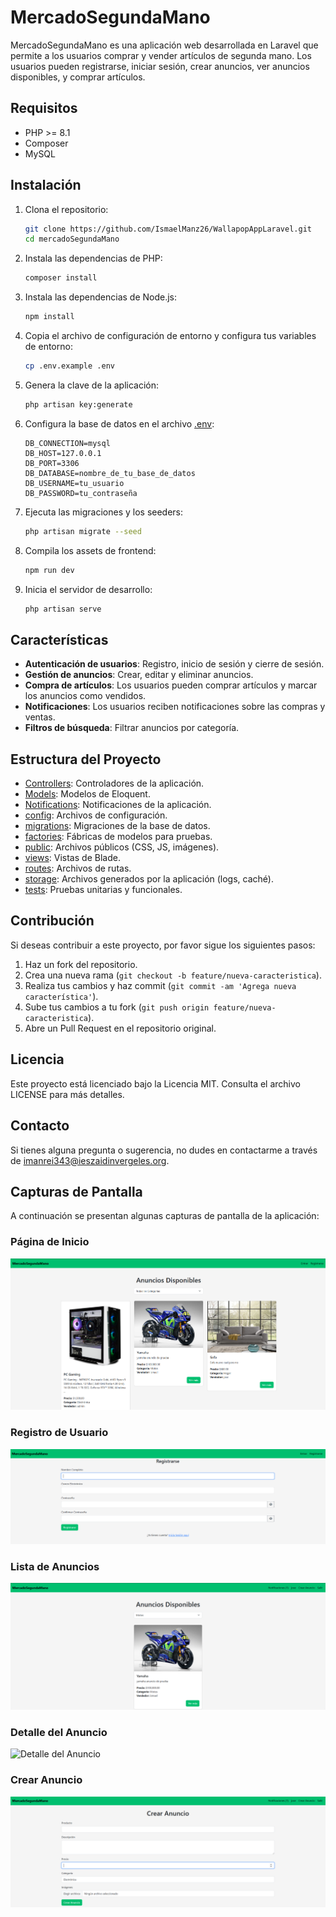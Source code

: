 # MercadoSegundaMano

MercadoSegundaMano es una aplicación web desarrollada en Laravel que permite a los usuarios comprar y vender artículos de segunda mano. Los usuarios pueden registrarse, iniciar sesión, crear anuncios, ver anuncios disponibles, y comprar artículos.

## Requisitos

- PHP >= 8.1
- Composer
- MySQL

## Instalación

1. Clona el repositorio:

    ```sh
    git clone https://github.com/IsmaelManz26/WallapopAppLaravel.git
    cd mercadoSegundaMano
    ```

2. Instala las dependencias de PHP:

    ```sh
    composer install
    ```

3. Instala las dependencias de Node.js:

    ```sh
    npm install
    ```

4. Copia el archivo de configuración de entorno y configura tus variables de entorno:

    ```sh
    cp .env.example .env
    ```

5. Genera la clave de la aplicación:

    ```sh
    php artisan key:generate
    ```

6. Configura la base de datos en el archivo [.env](http://_vscodecontentref_/1):

    ```env
    DB_CONNECTION=mysql
    DB_HOST=127.0.0.1
    DB_PORT=3306
    DB_DATABASE=nombre_de_tu_base_de_datos
    DB_USERNAME=tu_usuario
    DB_PASSWORD=tu_contraseña
    ```

7. Ejecuta las migraciones y los seeders:

    ```sh
    php artisan migrate --seed
    ```

8. Compila los assets de frontend:

    ```sh
    npm run dev
    ```

9. Inicia el servidor de desarrollo:

    ```sh
    php artisan serve
    ```

## Características

- **Autenticación de usuarios**: Registro, inicio de sesión y cierre de sesión.
- **Gestión de anuncios**: Crear, editar y eliminar anuncios.
- **Compra de artículos**: Los usuarios pueden comprar artículos y marcar los anuncios como vendidos.
- **Notificaciones**: Los usuarios reciben notificaciones sobre las compras y ventas.
- **Filtros de búsqueda**: Filtrar anuncios por categoría.

## Estructura del Proyecto

- [Controllers](http://_vscodecontentref_/2): Controladores de la aplicación.
- [Models](http://_vscodecontentref_/3): Modelos de Eloquent.
- [Notifications](http://_vscodecontentref_/4): Notificaciones de la aplicación.
- [config](http://_vscodecontentref_/5): Archivos de configuración.
- [migrations](http://_vscodecontentref_/6): Migraciones de la base de datos.
- [factories](http://_vscodecontentref_/7): Fábricas de modelos para pruebas.
- [public](http://_vscodecontentref_/8): Archivos públicos (CSS, JS, imágenes).
- [views](http://_vscodecontentref_/9): Vistas de Blade.
- [routes](http://_vscodecontentref_/10): Archivos de rutas.
- [storage](http://_vscodecontentref_/11): Archivos generados por la aplicación (logs, caché).
- [tests](http://_vscodecontentref_/12): Pruebas unitarias y funcionales.

## Contribución

Si deseas contribuir a este proyecto, por favor sigue los siguientes pasos:

1. Haz un fork del repositorio.
2. Crea una nueva rama (`git checkout -b feature/nueva-caracteristica`).
3. Realiza tus cambios y haz commit (`git commit -am 'Agrega nueva característica'`).
4. Sube tus cambios a tu fork (`git push origin feature/nueva-caracteristica`).
5. Abre un Pull Request en el repositorio original.

## Licencia

Este proyecto está licenciado bajo la Licencia MIT. Consulta el archivo LICENSE para más detalles.

## Contacto

Si tienes alguna pregunta o sugerencia, no dudes en contactarme a través de [imanrei343@ieszaidinvergeles.org](mailto:imanrei343@ieszaidinvergeles.org).

## Capturas de Pantalla

A continuación se presentan algunas capturas de pantalla de la aplicación:

### Página de Inicio
![Página de Inicio](screenshots/home.png)

### Registro de Usuario
![Registro de Usuario](screenshots/register.png)

### Lista de Anuncios
![Lista de Anuncios](screenshots/listings.png)

### Detalle del Anuncio
![Detalle del Anuncio](screenshots/listing-detail.png)

### Crear Anuncio
![Crear Anuncio](screenshots/create-listing.png)